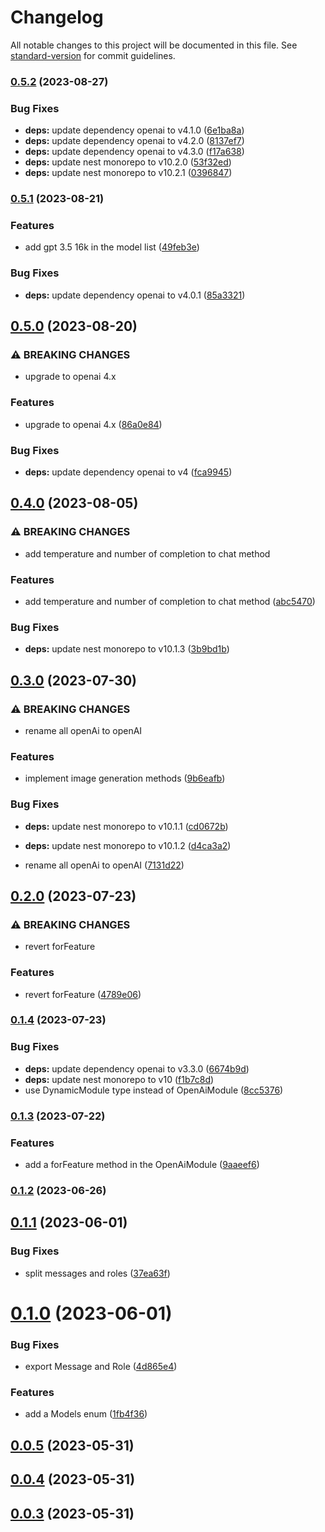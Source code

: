 # Changelog

All notable changes to this project will be documented in this file. See [standard-version](https://github.com/conventional-changelog/standard-version) for commit guidelines.

### [0.5.2](https://github.com/Webeleon/nestjs-openai/compare/v0.5.1...v0.5.2) (2023-08-27)


### Bug Fixes

* **deps:** update dependency openai to v4.1.0 ([6e1ba8a](https://github.com/Webeleon/nestjs-openai/commit/6e1ba8a6402d1399e03ac79873c33476311998ac))
* **deps:** update dependency openai to v4.2.0 ([8137ef7](https://github.com/Webeleon/nestjs-openai/commit/8137ef7fe0d562244176e445043994676b1d84b7))
* **deps:** update dependency openai to v4.3.0 ([f17a638](https://github.com/Webeleon/nestjs-openai/commit/f17a638aa42d29b2c0c83e04d963ecf3454854b9))
* **deps:** update nest monorepo to v10.2.0 ([53f32ed](https://github.com/Webeleon/nestjs-openai/commit/53f32ed48359d053223592885d57536d2e16eeec))
* **deps:** update nest monorepo to v10.2.1 ([0396847](https://github.com/Webeleon/nestjs-openai/commit/039684777f4eceb0301bba422007ed6eda089042))

### [0.5.1](https://github.com/Webeleon/nestjs-openai/compare/v0.5.0...v0.5.1) (2023-08-21)


### Features

* add gpt 3.5 16k in the model list ([49feb3e](https://github.com/Webeleon/nestjs-openai/commit/49feb3e82383aec10f3b141404c0923311b3f9b1))


### Bug Fixes

* **deps:** update dependency openai to v4.0.1 ([85a3321](https://github.com/Webeleon/nestjs-openai/commit/85a332177974fffe4d2bc14e01f174f54e1783b2))

## [0.5.0](https://github.com/Webeleon/nestjs-openai/compare/v0.4.0...v0.5.0) (2023-08-20)


### ⚠ BREAKING CHANGES

* upgrade to openai 4.x

### Features

* upgrade to openai 4.x ([86a0e84](https://github.com/Webeleon/nestjs-openai/commit/86a0e84e6bbe0f6ffee3f2b83ccb1c39a019b744))


### Bug Fixes

* **deps:** update dependency openai to v4 ([fca9945](https://github.com/Webeleon/nestjs-openai/commit/fca9945d9bc23c0326afadc5c972f1dcc5ad1f2d))

## [0.4.0](https://github.com/Webeleon/nestjs-openai/compare/v0.3.0...v0.4.0) (2023-08-05)


### ⚠ BREAKING CHANGES

* add temperature and number of completion to chat method

### Features

* add temperature and number of completion to chat method ([abc5470](https://github.com/Webeleon/nestjs-openai/commit/abc54700b1159234ca5d264b9e423a1d2698bdf0))


### Bug Fixes

* **deps:** update nest monorepo to v10.1.3 ([3b9bd1b](https://github.com/Webeleon/nestjs-openai/commit/3b9bd1baa43810321f20daca5e3687b032f28bcc))

## [0.3.0](https://github.com/Webeleon/nestjs-openai/compare/v0.2.0...v0.3.0) (2023-07-30)


### ⚠ BREAKING CHANGES

* rename all openAi to openAI

### Features

* implement image generation methods ([9b6eafb](https://github.com/Webeleon/nestjs-openai/commit/9b6eafb32b76f06a61875ad57bb29fa387c23b05))


### Bug Fixes

* **deps:** update nest monorepo to v10.1.1 ([cd0672b](https://github.com/Webeleon/nestjs-openai/commit/cd0672b0022e4c7556e694e3a6403b9a1249202d))
* **deps:** update nest monorepo to v10.1.2 ([d4ca3a2](https://github.com/Webeleon/nestjs-openai/commit/d4ca3a28d0d02933784890d39e06243d42aeb151))


* rename all openAi to openAI ([7131d22](https://github.com/Webeleon/nestjs-openai/commit/7131d227d5c2dd5b94c951deb044c4e2ba1816bc))

## [0.2.0](https://github.com/Webeleon/nestjs-openai/compare/v0.1.4...v0.2.0) (2023-07-23)


### ⚠ BREAKING CHANGES

* revert forFeature

### Features

* revert forFeature ([4789e06](https://github.com/Webeleon/nestjs-openai/commit/4789e066ae677c02c83d411e481d6b465d399a2b))

### [0.1.4](https://github.com/Webeleon/nestjs-openai/compare/v0.1.3...v0.1.4) (2023-07-23)


### Bug Fixes

* **deps:** update dependency openai to v3.3.0 ([6674b9d](https://github.com/Webeleon/nestjs-openai/commit/6674b9d4ac5553f922c6413d6873b0b478732121))
* **deps:** update nest monorepo to v10 ([f1b7c8d](https://github.com/Webeleon/nestjs-openai/commit/f1b7c8d229c5f167ea8020171a05dabe641e59e6))
* use DynamicModule type instead of OpenAiModule ([8cc5376](https://github.com/Webeleon/nestjs-openai/commit/8cc53763c86ee7fec23452b739569ba8caafa69e))

### [0.1.3](https://github.com/Webeleon/nestjs-openai/compare/v0.1.2...v0.1.3) (2023-07-22)


### Features

* add a forFeature method in the OpenAiModule ([9aaeef6](https://github.com/Webeleon/nestjs-openai/commit/9aaeef6e24be87c452e48f197489ef12db2bbba6))

### [0.1.2](https://github.com/Webeleon/nestjs-openai/compare/v0.1.1...v0.1.2) (2023-06-26)

## [0.1.1](https://github.com/Webeleon/nestjs-openai/compare/v0.1.0...v0.1.1) (2023-06-01)


### Bug Fixes

* split messages and roles ([37ea63f](https://github.com/Webeleon/nestjs-openai/commit/37ea63f84406bd575e349a1b1a08ec479d1008cd))



# [0.1.0](https://github.com/Webeleon/nestjs-openai/compare/v0.0.5...v0.1.0) (2023-06-01)


### Bug Fixes

* export Message and Role ([4d865e4](https://github.com/Webeleon/nestjs-openai/commit/4d865e49e55556eb306c8ee1d1885b00a84f3499))


### Features

* add a Models enum ([1fb4f36](https://github.com/Webeleon/nestjs-openai/commit/1fb4f360d94bb185d9ac01bbca11c15c1e9825cf))



## [0.0.5](https://github.com/Webeleon/nestjs-openai/compare/v0.0.4...v0.0.5) (2023-05-31)



## [0.0.4](https://github.com/Webeleon/nestjs-openai/compare/v0.0.3...v0.0.4) (2023-05-31)



## [0.0.3](https://github.com/Webeleon/nestjs-openai/compare/v0.0.2...v0.0.3) (2023-05-31)
